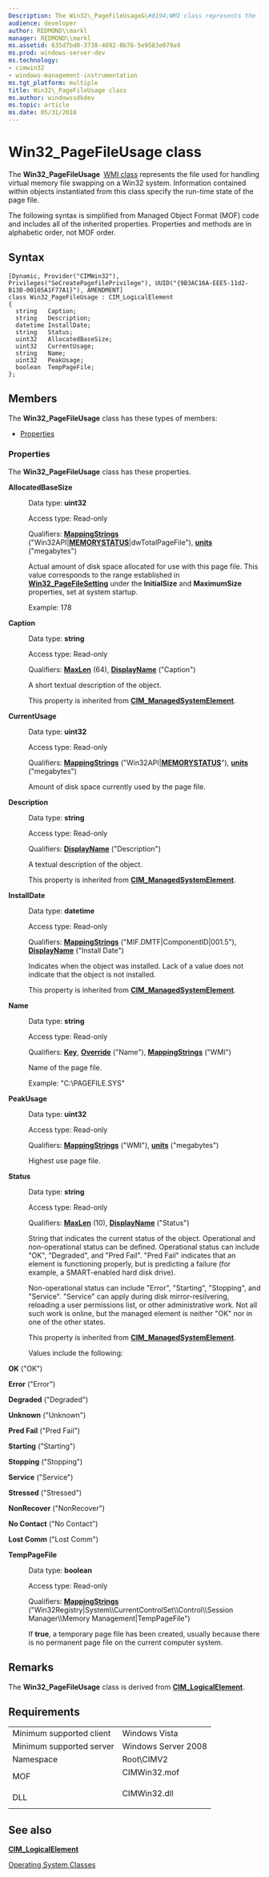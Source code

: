 ```yaml
---
Description: The Win32\_PageFileUsage&\#8194;WMI class represents the file used for handling virtual memory file swapping on a Win32 system. Information contained within objects instantiated from this class specify the run-time state of the page file.
audience: developer
author: REDMOND\\markl
manager: REDMOND\\markl
ms.assetid: 635d7bd0-3738-4092-8b76-5e9583e079a9
ms.prod: windows-server-dev
ms.technology:
- cimwin32
- windows-management-instrumentation
ms.tgt_platform: multiple
title: Win32\_PageFileUsage class
ms.author: windowssdkdev
ms.topic: article
ms.date: 05/31/2018
---
```


# Win32\_PageFileUsage class

The **Win32\_PageFileUsage** [WMI class](https://msdn.microsoft.com/cfe4bcca-692e-45cd-a840-93ebfe4ae267) represents the file used for handling virtual memory file swapping on a Win32 system. Information contained within objects instantiated from this class specify the run-time state of the page file.

The following syntax is simplified from Managed Object Format (MOF) code and includes all of the inherited properties. Properties and methods are in alphabetic order, not MOF order.

## Syntax

``` syntax
[Dynamic, Provider("CIMWin32"), Privileges("SeCreatePagefilePrivilege"), UUID("{9B3AC16A-EEE5-11d2-B13B-00105A1F77A1}"), AMENDMENT]
class Win32_PageFileUsage : CIM_LogicalElement
{
  string   Caption;
  string   Description;
  datetime InstallDate;
  string   Status;
  uint32   AllocatedBaseSize;
  uint32   CurrentUsage;
  string   Name;
  uint32   PeakUsage;
  boolean  TempPageFile;
};
```

## Members

The **Win32\_PageFileUsage** class has these types of members:

-   [Properties](#properties)

### Properties

The **Win32\_PageFileUsage** class has these properties.

<dl> <dt>

**AllocatedBaseSize**
</dt> <dd> <dl> <dt>

Data type: **uint32**
</dt> <dt>

Access type: Read-only
</dt> <dt>

Qualifiers: [**MappingStrings**](https://msdn.microsoft.com/671ea769-f68d-4788-96f5-c4f86ab3b00e) ("Win32API\|[**MEMORYSTATUS**](https://msdn.microsoft.com/7815ec8f-cacf-4c1b-b5f7-5bb3ef8d759c)\|dwTotalPageFile"), [**units**](https://msdn.microsoft.com/671ea769-f68d-4788-96f5-c4f86ab3b00e) ("megabytes")
</dt> </dl>

Actual amount of disk space allocated for use with this page file. This value corresponds to the range established in [**Win32\_PageFileSetting**](win32-pagefilesetting.md) under the **InitialSize** and **MaximumSize** properties, set at system startup.

Example: 178

</dd> <dt>

**Caption**
</dt> <dd> <dl> <dt>

Data type: **string**
</dt> <dt>

Access type: Read-only
</dt> <dt>

Qualifiers: [**MaxLen**](https://msdn.microsoft.com/671ea769-f68d-4788-96f5-c4f86ab3b00e) (64), [**DisplayName**](https://msdn.microsoft.com/671ea769-f68d-4788-96f5-c4f86ab3b00e) ("Caption")
</dt> </dl>

A short textual description of the object.

This property is inherited from [**CIM\_ManagedSystemElement**](cim-managedsystemelement.md).

</dd> <dt>

**CurrentUsage**
</dt> <dd> <dl> <dt>

Data type: **uint32**
</dt> <dt>

Access type: Read-only
</dt> <dt>

Qualifiers: [**MappingStrings**](https://msdn.microsoft.com/671ea769-f68d-4788-96f5-c4f86ab3b00e) ("Win32API\|[**MEMORYSTATUS**](https://msdn.microsoft.com/7815ec8f-cacf-4c1b-b5f7-5bb3ef8d759c)"), [**units**](https://msdn.microsoft.com/671ea769-f68d-4788-96f5-c4f86ab3b00e) ("megabytes")
</dt> </dl>

Amount of disk space currently used by the page file.

</dd> <dt>

**Description**
</dt> <dd> <dl> <dt>

Data type: **string**
</dt> <dt>

Access type: Read-only
</dt> <dt>

Qualifiers: [**DisplayName**](https://msdn.microsoft.com/671ea769-f68d-4788-96f5-c4f86ab3b00e) ("Description")
</dt> </dl>

A textual description of the object.

This property is inherited from [**CIM\_ManagedSystemElement**](cim-managedsystemelement.md).

</dd> <dt>

**InstallDate**
</dt> <dd> <dl> <dt>

Data type: **datetime**
</dt> <dt>

Access type: Read-only
</dt> <dt>

Qualifiers: [**MappingStrings**](https://msdn.microsoft.com/671ea769-f68d-4788-96f5-c4f86ab3b00e) ("MIF.DMTF\|ComponentID\|001.5"), [**DisplayName**](https://msdn.microsoft.com/671ea769-f68d-4788-96f5-c4f86ab3b00e) ("Install Date")
</dt> </dl>

Indicates when the object was installed. Lack of a value does not indicate that the object is not installed.

This property is inherited from [**CIM\_ManagedSystemElement**](cim-managedsystemelement.md).

</dd> <dt>

**Name**
</dt> <dd> <dl> <dt>

Data type: **string**
</dt> <dt>

Access type: Read-only
</dt> <dt>

Qualifiers: [**Key**](https://msdn.microsoft.com/838d295f-e812-4e46-99a4-d2714a0ae8dc), [**Override**](https://msdn.microsoft.com/671ea769-f68d-4788-96f5-c4f86ab3b00e) ("Name"), [**MappingStrings**](https://msdn.microsoft.com/671ea769-f68d-4788-96f5-c4f86ab3b00e) ("WMI")
</dt> </dl>

Name of the page file.

Example: "C:\\PAGEFILE.SYS"

</dd> <dt>

**PeakUsage**
</dt> <dd> <dl> <dt>

Data type: **uint32**
</dt> <dt>

Access type: Read-only
</dt> <dt>

Qualifiers: [**MappingStrings**](https://msdn.microsoft.com/671ea769-f68d-4788-96f5-c4f86ab3b00e) ("WMI"), [**units**](https://msdn.microsoft.com/671ea769-f68d-4788-96f5-c4f86ab3b00e) ("megabytes")
</dt> </dl>

Highest use page file.

</dd> <dt>

**Status**
</dt> <dd> <dl> <dt>

Data type: **string**
</dt> <dt>

Access type: Read-only
</dt> <dt>

Qualifiers: [**MaxLen**](https://msdn.microsoft.com/671ea769-f68d-4788-96f5-c4f86ab3b00e) (10), [**DisplayName**](https://msdn.microsoft.com/671ea769-f68d-4788-96f5-c4f86ab3b00e) ("Status")
</dt> </dl>

String that indicates the current status of the object. Operational and non-operational status can be defined. Operational status can include "OK", "Degraded", and "Pred Fail". "Pred Fail" indicates that an element is functioning properly, but is predicting a failure (for example, a SMART-enabled hard disk drive).

Non-operational status can include "Error", "Starting", "Stopping", and "Service". "Service" can apply during disk mirror-resilvering, reloading a user permissions list, or other administrative work. Not all such work is online, but the managed element is neither "OK" nor in one of the other states.

This property is inherited from [**CIM\_ManagedSystemElement**](cim-managedsystemelement.md).

Values include the following:

<dt>

<span id="OK"></span><span id="ok"></span>

**OK** ("OK")


</dt> <dd></dd> <dt>

<span id="Error"></span><span id="error"></span><span id="ERROR"></span>

**Error** ("Error")


</dt> <dd></dd> <dt>

<span id="Degraded"></span><span id="degraded"></span><span id="DEGRADED"></span>

**Degraded** ("Degraded")


</dt> <dd></dd> <dt>

<span id="Unknown"></span><span id="unknown"></span><span id="UNKNOWN"></span>

**Unknown** ("Unknown")


</dt> <dd></dd> <dt>

<span id="Pred_Fail"></span><span id="pred_fail"></span><span id="PRED_FAIL"></span>

**Pred Fail** ("Pred Fail")


</dt> <dd></dd> <dt>

<span id="Starting"></span><span id="starting"></span><span id="STARTING"></span>

**Starting** ("Starting")


</dt> <dd></dd> <dt>

<span id="Stopping"></span><span id="stopping"></span><span id="STOPPING"></span>

**Stopping** ("Stopping")


</dt> <dd></dd> <dt>

<span id="Service"></span><span id="service"></span><span id="SERVICE"></span>

**Service** ("Service")


</dt> <dd></dd> <dt>

<span id="Stressed"></span><span id="stressed"></span><span id="STRESSED"></span>

**Stressed** ("Stressed")


</dt> <dd></dd> <dt>

<span id="NonRecover"></span><span id="nonrecover"></span><span id="NONRECOVER"></span>

**NonRecover** ("NonRecover")


</dt> <dd></dd> <dt>

<span id="No_Contact"></span><span id="no_contact"></span><span id="NO_CONTACT"></span>

**No Contact** ("No Contact")


</dt> <dd></dd> <dt>

<span id="Lost_Comm"></span><span id="lost_comm"></span><span id="LOST_COMM"></span>

**Lost Comm** ("Lost Comm")


</dt> <dd></dd> </dl>

</dd> <dt>

**TempPageFile**
</dt> <dd> <dl> <dt>

Data type: **boolean**
</dt> <dt>

Access type: Read-only
</dt> <dt>

Qualifiers: [**MappingStrings**](https://msdn.microsoft.com/671ea769-f68d-4788-96f5-c4f86ab3b00e) ("Win32Registry\|System\\\\CurrentControlSet\\\\Control\\\\Session Manager\\\\Memory Management\|TempPageFile")
</dt> </dl>

If **true**, a temporary page file has been created, usually because there is no permanent page file on the current computer system.

</dd> </dl>

## Remarks

The **Win32\_PageFileUsage** class is derived from [**CIM\_LogicalElement**](cim-logicalelement.md).

## Requirements



|                                     |                                                                                         |
|-------------------------------------|-----------------------------------------------------------------------------------------|
| Minimum supported client<br/> | Windows Vista<br/>                                                                |
| Minimum supported server<br/> | Windows Server 2008<br/>                                                          |
| Namespace<br/>                | Root\\CIMV2<br/>                                                                  |
| MOF<br/>                      | <dl> <dt>CIMWin32.mof</dt> </dl> |
| DLL<br/>                      | <dl> <dt>CIMWin32.dll</dt> </dl> |



## See also

<dl> <dt>

[**CIM\_LogicalElement**](cim-logicalelement.md)
</dt> <dt>

[Operating System Classes](D0756D8C-A3D3-4C75-96A3-8C7F05300B39)
</dt> </dl>

 

 




